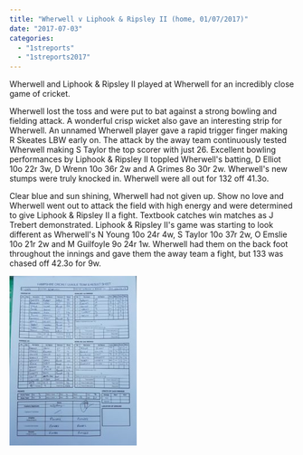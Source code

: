 ```yaml
---
title: "Wherwell v Liphook & Ripsley II (home, 01/07/2017)"
date: "2017-07-03"
categories: 
  - "1streports"
  - "1streports2017"
---
```


Wherwell and Liphook & Ripsley II played at Wherwell for an incredibly close game of cricket.

Wherwell lost the toss and were put to bat against a strong bowling and fielding attack. A wonderful crisp wicket also gave an interesting strip for Wherwell. An unnamed Wherwell player gave a rapid trigger finger making R Skeates LBW early on. The attack by the away team continuously tested Wherwell making S Taylor the top scorer with just 26. Excellent bowling performances by Liphook & Ripsley II toppled Wherwell's batting, D Elliot 10o 22r 3w, D Wrenn 10o 36r 2w and A Grimes 8o 30r 2w. Wherwell's new stumps were truly knocked in. Wherwell were all out for 132 off 41.3o.

Clear blue and sun shining, Wherwell had not given up. Show no love and Wherwell went out to attack the field with high energy and were determined to give Liphook & Ripsley II a fight. Textbook catches win matches as J Trebert demonstrated. Liphook & Ripsley II's game was starting to look different as Wherwell's N Young 10o 24r 4w, S Taylor 10o 37r 2w, O Emslie 10o 21r 2w and M Guilfoyle 9o 24r 1w. Wherwell had them on the back foot throughout the innings and gave them the away team a fight, but 133 was chased off 42.3o for 9w.

[![](images/WhatsApp-Image-2017-07-01-at-20.45.21-225x300.jpeg)](https://www.wherwellcc.co.uk/wp-content/uploads/2017/07/WhatsApp-Image-2017-07-01-at-20.45.21.jpeg)
